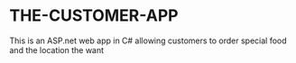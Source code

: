 # THE-CUSTOMER-APP
This is an ASP.net web app in C# allowing customers to order special food and the location the want 
